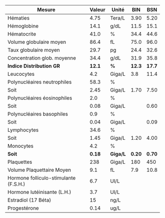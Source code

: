 |                Mesure               | Valeur |   Unité  |   BIN  |   BSN  |
|-------------------------------------|--------|----------|--------|--------|
|               Hématies              |  4.75  |  Tera/L  |  3.90  |  5.20  |
|             Hémoglobine             |  14.1  |   g/dL   |  11.5  |  15.1  |
|             Hématocrite             |  41.0  |     %    |  34.4  |  44.6  |
|       Volume globulaire moyen       |  86.4  |    fL    |  75.0  |  96.0  |
|        Taux globulaire moyen        |  29.7  |    pg    |  24.4  |  32.6  |
|     Concentration glob. moyenne     |  34.4  |   g/dL   |  31.9  |  35.8  |
|      **Indice Distribution GR**     |**12.1**|   **%**  |**12.3**|**17.7**|
|              Leucocytes             |   4.2  |  Giga/L  |   3.8  |  11.4  |
|     Polynucléaires neutrophiles     |  58.3  |     %    |        |        |
|                 Soit                |  2.45  |  Giga/L  |  1.70  |  7.50  |
|     Polynucléaires éosinophiles     |   2.0  |     %    |        |        |
|                 Soit                |  0.08  |  Giga/L  |        |  0.60  |
|      Polynucléaires basophiles      |   0.9  |     %    |        |        |
|                 Soit                |  0.04  |  Giga/L  |        |  0.09  |
|             Lymphocytes             |  34.6  |     %    |        |        |
|                 Soit                |  1.45  |  Giga/L  |  1.20  |  4.00  |
|              Monocytes              |   4.2  |     %    |        |        |
|               **Soit**              |**0.18**|**Giga/L**|**0.20**|**0.70**|
|              Plaquettes             |   238  |  Giga/L  |   180  |   450  |
|      Volume Plaquettaire Moyen      |   9.1  |    fL    |   7.9  |  10.8  |
|Hormone folliculo-stimulante (F.S.H.)|   6.7  |   UI/L   |        |        |
|     Hormone lutéinisante (L.H.)     |   3.7  |   UI/L   |        |        |
|         Estradiol (17 Béta)         |   15   |   ng/L   |        |        |
|             Progestérone            |  0.14  |   ug/L   |        |        |